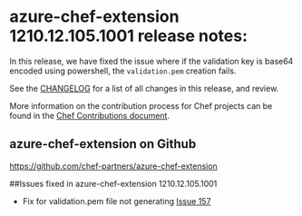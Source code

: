<!---
This file is reset every time a new release is done. The contents of this file are for the currently unreleased version.

Example Note:

## Example Heading
Details about the thing that changed that needs to get included in the Release Notes in markdown.
-->
# azure-chef-extension 1210.12.105.1001 release notes:
In this release, we have fixed the issue where if the validation key is base64 encoded using powershell, the `validation.pem` creation fails.

See the [CHANGELOG](https://github.com/chef-partners/azure-chef-extension/blob/master/CHANGELOG.md) for a list of all changes in this release, and review.

More information on the contribution process for Chef projects can be found in the [Chef Contributions document](https://docs.chef.io/community_contributions.html).

## azure-chef-extension on Github
https://github.com/chef-partners/azure-chef-extension

##Issues fixed in azure-chef-extension 1210.12.105.1001
* Fix for validation.pem file not generating [Issue 157](https://github.com/chef-partners/azure-chef-extension/issues/157)
